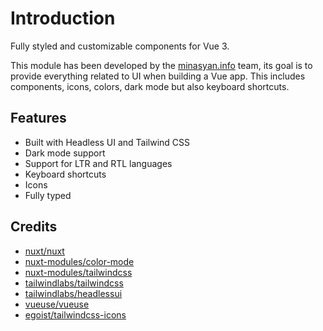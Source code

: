 # Introduction

Fully styled and customizable components for Vue 3.

This module has been developed by the [minasyan.info](https://minasyan.info) team, its goal is to provide everything
related
to UI when building a Vue app. This includes components, icons, colors, dark mode but also keyboard shortcuts.

## Features

- Built with Headless UI and Tailwind CSS
- Dark mode support
- Support for LTR and RTL languages
- Keyboard shortcuts
- Icons
- Fully typed

## Credits

- [nuxt/nuxt](https://github.com/nuxt/nuxt)
- [nuxt-modules/color-mode](https://github.com/nuxt-modules/color-mode)
- [nuxt-modules/tailwindcss](https://github.com/nuxt-modules/tailwindcss)
- [tailwindlabs/tailwindcss](https://github.com/tailwindlabs/tailwindcss)
- [tailwindlabs/headlessui](https://github.com/tailwindlabs/headlessui)
- [vueuse/vueuse](https://github.com/vueuse/vueuse)
- [egoist/tailwindcss-icons](https://github.com/egoist/tailwindcss-icons)